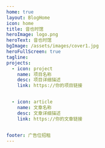 ```yaml
---
home: true
layout: BlogHome
icon: home
title: 音也时馆
heroImage: logo.png
heroText: 音也时馆
bgImage: /assets/images/cover1.jpg
heroFullScreen: true
tagline: 
projects:
  - icon: project
    name: 项目名称
    desc: 项目详细描述
    link: https://你的项目链接


  - icon: article
    name: 文章名称
    desc: 文章详细描述
    link: https://你的文章链接


footer: 广告位招租
---
```

